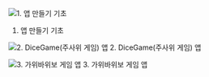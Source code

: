 <!--

![Simulator Screen Recording - iPhone 15 Pro Max - 2024-07-12 at 20 07 43](https://github.com/user-attachments/assets/c8c6815a-b3e9-4a22-b77b-b9eef06dd61b)  &nbsp; &nbsp; &nbsp; &nbsp;
![Simulator Screen Recording - iPhone 15 Pro Max - 2024-07-12 at 17 58 27](https://github.com/user-attachments/assets/19f6dd1b-2ec8-42e7-99ea-d75072aba3fe)  &nbsp; &nbsp; &nbsp; &nbsp;
![Simulator Screen Recording - iPhone 15 Pro Max - 2024-07-12 at 19 58 14](https://github.com/user-attachments/assets/b687a148-7f5f-4685-acb2-a972ae672429)  
&nbsp;&nbsp;&nbsp;&nbsp;&nbsp;&nbsp;&nbsp;&nbsp;&nbsp;&nbsp;&nbsp;&nbsp;&nbsp;&nbsp;&nbsp;&nbsp;&nbsp;&nbsp;&nbsp;&nbsp;&nbsp;&nbsp;&nbsp;&nbsp;&nbsp;&nbsp;&nbsp;&nbsp;&nbsp; 앱 만들기 기초
&nbsp;&nbsp;&nbsp;&nbsp;&nbsp;&nbsp;&nbsp;&nbsp;&nbsp;&nbsp;&nbsp;&nbsp;&nbsp;&nbsp;&nbsp;&nbsp;&nbsp;&nbsp;&nbsp;&nbsp;&nbsp;&nbsp;&nbsp;&nbsp;&nbsp;&nbsp;&nbsp;&nbsp;&nbsp;&nbsp;&nbsp;&nbsp;&nbsp;&nbsp;&nbsp;&nbsp;&nbsp;&nbsp;&nbsp;&nbsp;&nbsp;&nbsp;&nbsp;&nbsp;&nbsp;&nbsp;&nbsp;&nbsp;&nbsp;&nbsp;&nbsp;&nbsp;&nbsp;&nbsp; DiceGame(주사위 게임) 앱 
&nbsp;&nbsp;&nbsp;&nbsp;&nbsp;&nbsp;&nbsp;&nbsp;&nbsp;&nbsp;&nbsp;&nbsp;&nbsp;&nbsp;&nbsp;&nbsp;&nbsp;&nbsp;&nbsp;&nbsp;&nbsp;&nbsp;&nbsp;&nbsp;&nbsp;&nbsp;&nbsp;&nbsp;&nbsp;&nbsp;&nbsp;&nbsp;&nbsp;&nbsp;&nbsp;&nbsp;&nbsp;&nbsp;&nbsp;&nbsp;&nbsp;&nbsp;&nbsp;&nbsp;&nbsp;&nbsp;&nbsp;&nbsp;&nbsp;&nbsp;가위바위보 게임 앱



-->
<!--

<img src="https://github.com/user-attachments/assets/c8c6815a-b3e9-4a22-b77b-b9eef06dd61b" alt="Simulator Screen Recording - iPhone 15 Pro Max - 2024-07-12 at 20 07 43" style="width: 200px;">

<img src="https://github.com/user-attachments/assets/19f6dd1b-2ec8-42e7-99ea-d75072aba3fe" alt="Simulator Screen Recording - iPhone 15 Pro Max - 2024-07-12 at 17 58 27" style="width: 200px;">

<img src="https://github.com/user-attachments/assets/b687a148-7f5f-4685-acb2-a972ae672429" alt="Simulator Screen Recording - iPhone 15 Pro Max - 2024-07-12 at 19 58 14" style="width: 200px;">
-->

<!--
<img src="https://github.com/user-attachments/assets/c8c6815a-b3e9-4a22-b77b-b9eef06dd61b" alt="Simulator Screen Recording - iPhone 15 Pro Max - 2024-07-12 at 20 07 43" style="width: 200px;"><img src="https://github.com/user-attachments/assets/19f6dd1b-2ec8-42e7-99ea-d75072aba3fe" alt="Simulator Screen Recording - iPhone 15 Pro Max - 2024-07-12 at 17 58 27" style="width: 200px;"><img src="https://github.com/user-attachments/assets/b687a148-7f5f-4685-acb2-a972ae672429" alt="Simulator Screen Recording - iPhone 15 Pro Max - 2024-07-12 at 19 58 14" style="width: 200px;">

-->

<!--
<figure>
    <img src="https://github.com/user-attachments/assets/c8c6815a-b3e9-4a22-b77b-b9eef06dd61b" alt="Simulator Screen Recording - iPhone 15 Pro Max - 2024-07-12 at 20 07 43" style="width: 200px;">
    <figcaption>1. 앱 만들기 기초</figcaption>
</figure>
<figure>
    <img src="https://github.com/user-attachments/assets/19f6dd1b-2ec8-42e7-99ea-d75072aba3fe" alt="Simulator Screen Recording - iPhone 15 Pro Max - 2024-07-12 at 17 58 27" style="width: 200px;">
    <figcaption>2. DiceGame(주사위 게임) 앱</figcaption>
</figure>
<figure>
    <img src="https://github.com/user-attachments/assets/b687a148-7f5f-4685-acb2-a972ae672429" alt="Simulator Screen Recording - iPhone 15 Pro Max - 2024-07-12 at 19 58 14" style="width: 200px;">
    <figcaption>3. 가위바위보 게임 앱</figcaption>
</figure>


-->

![1. 앱 만들기 기초](https://github.com/user-attachments/assets/c8c6815a-b3e9-4a22-b77b-b9eef06dd61b)
1. 앱 만들기 기초

![2. DiceGame(주사위 게임) 앱](https://github.com/user-attachments/assets/19f6dd1b-2ec8-42e7-99ea-d75072aba3fe)
2. DiceGame(주사위 게임) 앱

![3. 가위바위보 게임 앱](https://github.com/user-attachments/assets/b687a148-7f5f-4685-acb2-a972ae672429)
3. 가위바위보 게임 앱
